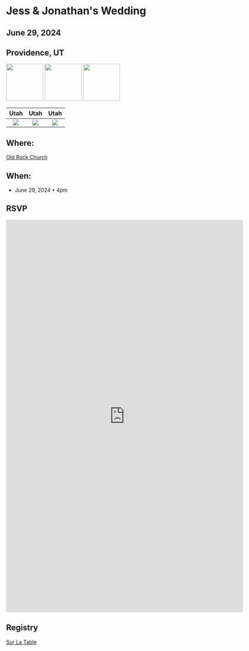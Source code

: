 # Jess & Jonathan's Wedding
## June 29, 2024
## Providence, UT

<p float="left">
  <img src="/pictures/summer_utah_1.jpg" width="100" />
  <img src="/pictures/summer_utah_2.jpg" width="100" /> 
  <img src="/pictures/summer_utah_4.jpg" width="100" /> 
</p>

Utah             |  Utah  |  Utah
:-------------------------:|:-------------------------:|:-------------------------:
![](/pictures/summer_utah_1.jpg)  |  ![](/pictures/summer_utah_2.jpg) |  ![](/pictures/summer_utah_4.jpg)

## Where: 
[Old Rock Church](https://oldrockchurch.com/)

## When:
- June 29, 2024 • 4pm

## RSVP

<iframe src="https://docs.google.com/forms/d/e/1FAIpQLSdg0v7PWcbjbDapeu2auTm6qU7A0672k2GflRwkfPhxafHpbA/viewform?embedded=true" width="640" height="1061" frameborder="0" marginheight="0" marginwidth="0">Loading…</iframe>

## Registry
[Sur La Table](https://www.surlatable.com/giftregistry-customershow?ID=e053e5c99d8ffa8adfd72d7991)
